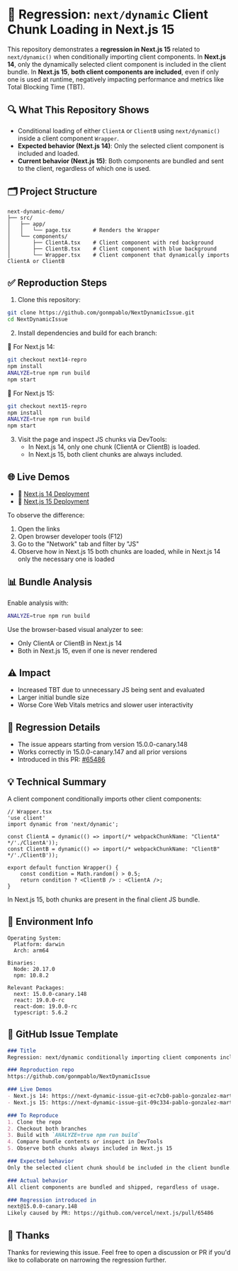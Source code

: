 # 🐛 Regression: `next/dynamic` Client Chunk Loading in Next.js 15

This repository demonstrates a **regression in Next.js 15** related to `next/dynamic()` when conditionally importing client components. In **Next.js 14**, only the dynamically selected client component is included in the client bundle. In **Next.js 15**, **both client components are included**, even if only one is used at runtime, negatively impacting performance and metrics like Total Blocking Time (TBT).

## 🔍 What This Repository Shows

- Conditional loading of either `ClientA` or `ClientB` using `next/dynamic()` inside a client component `Wrapper`.
- **Expected behavior (Next.js 14)**: Only the selected client component is included and loaded.
- **Current behavior (Next.js 15)**: Both components are bundled and sent to the client, regardless of which one is used.

## 🗂️ Project Structure

```
next-dynamic-demo/
├── src/
│   ├── app/
│   │   └── page.tsx       # Renders the Wrapper
│   └── components/
│       ├── ClientA.tsx    # Client component with red background
│       ├── ClientB.tsx    # Client component with blue background
│       └── Wrapper.tsx    # Client component that dynamically imports ClientA or ClientB
```

## ✅ Reproduction Steps

1. Clone this repository:
```bash
git clone https://github.com/gonmpablo/NextDynamicIssue.git
cd NextDynamicIssue
```

2. Install dependencies and build for each branch:

🔹 For Next.js 14:
```bash
git checkout next14-repro
npm install
ANALYZE=true npm run build
npm start
```

🔸 For Next.js 15:
```bash
git checkout next15-repro
npm install
ANALYZE=true npm run build
npm start
```

3. Visit the page and inspect JS chunks via DevTools:
   - In Next.js 14, only one chunk (ClientA or ClientB) is loaded.
   - In Next.js 15, both client chunks are always included.

## 🌐 Live Demos

- 🔹 [Next.js 14 Deployment](https://next-dynamic-issue-git-ec7cb0-pablo-gonzalez-martinezs-projects.vercel.app/)
- 🔸 [Next.js 15 Deployment](https://next-dynamic-issue-git-09c334-pablo-gonzalez-martinezs-projects.vercel.app/)

To observe the difference:
1. Open the links
2. Open browser developer tools (F12)
3. Go to the "Network" tab and filter by "JS"
4. Observe how in Next.js 15 both chunks are loaded, while in Next.js 14 only the necessary one is loaded

## 📊 Bundle Analysis

Enable analysis with:
```bash
ANALYZE=true npm run build
```

Use the browser-based visual analyzer to see:
- Only ClientA or ClientB in Next.js 14
- Both in Next.js 15, even if one is never rendered

## ⚠️ Impact

- Increased TBT due to unnecessary JS being sent and evaluated
- Larger initial bundle size
- Worse Core Web Vitals metrics and slower user interactivity

## 📌 Regression Details

- The issue appears starting from version 15.0.0-canary.148
- Works correctly in 15.0.0-canary.147 and all prior versions
- Introduced in this PR: [#65486](https://github.com/vercel/next.js/pull/65486)

## 💡 Technical Summary

A client component conditionally imports other client components:

```tsx
// Wrapper.tsx
'use client'
import dynamic from 'next/dynamic';

const ClientA = dynamic(() => import(/* webpackChunkName: "ClientA" */'./ClientA'));
const ClientB = dynamic(() => import(/* webpackChunkName: "ClientB" */'./ClientB'));

export default function Wrapper() {
    const condition = Math.random() > 0.5;
    return condition ? <ClientB /> : <ClientA />;
}
```

In Next.js 15, both chunks are present in the final client JS bundle.

## 🧪 Environment Info

```
Operating System:
  Platform: darwin
  Arch: arm64

Binaries:
  Node: 20.17.0
  npm: 10.8.2

Relevant Packages:
  next: 15.0.0-canary.148
  react: 19.0.0-rc
  react-dom: 19.0.0-rc
  typescript: 5.6.2
```

## 📝 GitHub Issue Template

```markdown
### Title
Regression: next/dynamic conditionally importing client components includes all chunks in client bundle in Next.js 15

### Reproduction repo
https://github.com/gonmpablo/NextDynamicIssue

### Live Demos
- Next.js 14: https://next-dynamic-issue-git-ec7cb0-pablo-gonzalez-martinezs-projects.vercel.app/
- Next.js 15: https://next-dynamic-issue-git-09c334-pablo-gonzalez-martinezs-projects.vercel.app/

### To Reproduce
1. Clone the repo
2. Checkout both branches
3. Build with `ANALYZE=true npm run build`
4. Compare bundle contents or inspect in DevTools
5. Observe both chunks always included in Next.js 15

### Expected behavior
Only the selected client chunk should be included in the client bundle.

### Actual behavior
All client components are bundled and shipped, regardless of usage.

### Regression introduced in
next@15.0.0-canary.148
Likely caused by PR: https://github.com/vercel/next.js/pull/65486
```

## 🙏 Thanks

Thanks for reviewing this issue. Feel free to open a discussion or PR if you'd like to collaborate on narrowing the regression further.